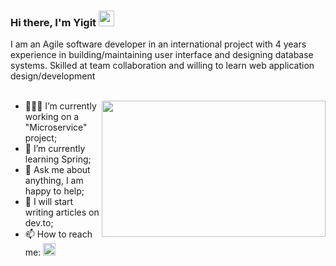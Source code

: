 ### Hi there, I'm Yigit </a> <img src="https://media.giphy.com/media/hvRJCLFzcasrR4ia7z/giphy.gif" width="25px"> 

I am an Agile software developer in an international project with 4 years experience in building/maintaining user
interface and designing database systems. Skilled at team collaboration and willing to learn web
application design/development
<br /><br />
<p align="center">
<img src="https://media.giphy.com/media/3og0IQCfsZXScpvKhi/giphy-downsized.gif" width="358" height="218" align="right" />
</p>

 - 👨🏻‍💻 I’m currently working on a "Microservice" project;
 - 🚀 I’m currently learning Spring;
 - 💬 Ask me about anything, I am happy to help;
 - 📝 I will start writing articles on dev.to;
 - 📫 How to reach me:  <a href="https://www.linkedin.com/in/yigiterkal/"><img height="20" src="https://github.com/WaylonWalker/WaylonWalker/blob/main/icon/linkedin.png?raw=true"></a>


